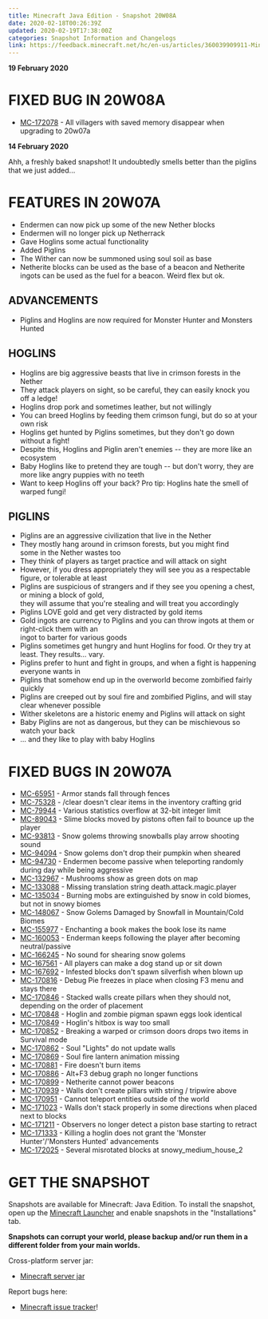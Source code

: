 ```yaml
---
title: Minecraft Java Edition - Snapshot 20W08A
date: 2020-02-18T00:26:39Z
updated: 2020-02-19T17:38:00Z
categories: Snapshot Information and Changelogs
link: https://feedback.minecraft.net/hc/en-us/articles/360039909911-Minecraft-Java-Edition-Snapshot-20W08A
---
```


**19 February 2020**

# FIXED BUG IN 20W08A

-   [MC-172078](https://bugs.mojang.com/browse/MC-172078) - All villagers with saved memory disappear when upgrading to 20w07a

**14 February 2020**

Ahh, a freshly baked snapshot! It undoubtedly smells better than the piglins that we just added\...

# FEATURES IN 20W07A

-   Endermen can now pick up some of the new Nether blocks
-   Endermen will no longer pick up Netherrack
-   Gave Hoglins some actual functionality
-   Added Piglins
-   The Wither can now be summoned using soul soil as base
-   Netherite blocks can be used as the base of a beacon and Netherite ingots can be used as the fuel for a beacon. Weird flex but ok.

## ADVANCEMENTS

-   Piglins and Hoglins are now required for Monster Hunter and Monsters Hunted

## HOGLINS

-   Hoglins are big aggressive beasts that live in crimson forests in the Nether
-   They attack players on sight, so be careful, they can easily knock you off a ledge!
-   Hoglins drop pork and sometimes leather, but not willingly
-   You can breed Hoglins by feeding them crimson fungi, but do so at your own risk
-   Hoglins get hunted by Piglins sometimes, but they don't go down without a fight!
-   Despite this, Hoglins and Piglin aren't enemies -- they are more like an ecosystem
-   Baby Hoglins like to pretend they are tough -- but don't worry, they are more like angry puppies with no teeth
-   Want to keep Hoglins off your back? Pro tip: Hoglins hate the smell of warped fungi!

## PIGLINS

-   Piglins are an aggressive civilization that live in the Nether
-   They mostly hang around in crimson forests, but you might find\
    some in the Nether wastes too
-   They think of players as target practice and will attack on sight
-   However, if you dress appropriately they will see you as a respectable figure, or tolerable at least
-   Piglins are suspicious of strangers and if they see you opening a chest, or mining a block of gold,\
    they will assume that you're stealing and will treat you accordingly
-   Piglins LOVE gold and get very distracted by gold items
-   Gold ingots are currency to Piglins and you can throw ingots at them or right-click them with an\
    ingot to barter for various goods
-   Piglins sometimes get hungry and hunt Hoglins for food. Or they try at least. They results... vary.
-   Piglins prefer to hunt and fight in groups, and when a fight is happening everyone wants in
-   Piglins that somehow end up in the overworld become zombified fairly quickly
-   Piglins are creeped out by soul fire and zombified Piglins, and will stay clear whenever possible
-   Wither skeletons are a historic enemy and Piglins will attack on sight
-   Baby Piglins are not as dangerous, but they can be mischievous so watch your back
-   ... and they like to play with baby Hoglins

# FIXED BUGS IN 20W07A

-   [MC-65951](https://bugs.mojang.com/browse/MC-65951) - Armor stands fall through fences
-   [MC-75328](https://bugs.mojang.com/browse/MC-75328) - /clear doesn't clear items in the inventory crafting grid
-   [MC-79944](https://bugs.mojang.com/browse/MC-79944) - Various statistics overflow at 32-bit integer limit
-   [MC-89043](https://bugs.mojang.com/browse/MC-89043) - Slime blocks moved by pistons often fail to bounce up the player
-   [MC-93813](https://bugs.mojang.com/browse/MC-93813) - Snow golems throwing snowballs play arrow shooting sound
-   [MC-94094](https://bugs.mojang.com/browse/MC-94094) - Snow golems don't drop their pumpkin when sheared
-   [MC-94730](https://bugs.mojang.com/browse/MC-94730) - Endermen become passive when teleporting randomly during day while being aggressive
-   [MC-132967](https://bugs.mojang.com/browse/MC-132967) - Mushrooms show as green dots on map
-   [MC-133088](https://bugs.mojang.com/browse/MC-133088) - Missing translation string death.attack.magic.player
-   [MC-135034](https://bugs.mojang.com/browse/MC-135034) - Burning mobs are extinguished by snow in cold biomes, but not in snowy biomes
-   [MC-148067](https://bugs.mojang.com/browse/MC-148067) - Snow Golems Damaged by Snowfall in Mountain/Cold Biomes
-   [MC-155977](https://bugs.mojang.com/browse/MC-155977) - Enchanting a book makes the book lose its name
-   [MC-160053](https://bugs.mojang.com/browse/MC-160053) - Enderman keeps following the player after becoming neutral/passive
-   [MC-166245](https://bugs.mojang.com/browse/MC-166245) - No sound for shearing snow golems
-   [MC-167561](https://bugs.mojang.com/browse/MC-167561) - All players can make a dog stand up or sit down
-   [MC-167692](https://bugs.mojang.com/browse/MC-167692) - Infested blocks don't spawn silverfish when blown up
-   [MC-170816](https://bugs.mojang.com/browse/MC-170816) - Debug Pie freezes in place when closing F3 menu and stays there
-   [MC-170846](https://bugs.mojang.com/browse/MC-170846) - Stacked walls create pillars when they should not, depending on the order of placement
-   [MC-170848](https://bugs.mojang.com/browse/MC-170848) - Hoglin and zombie pigman spawn eggs look identical
-   [MC-170849](https://bugs.mojang.com/browse/MC-170849) - Hoglin's hitbox is way too small
-   [MC-170852](https://bugs.mojang.com/browse/MC-170852) - Breaking a warped or crimson doors drops two items in Survival mode
-   [MC-170862](https://bugs.mojang.com/browse/MC-170862) - Soul "Lights" do not update walls
-   [MC-170869](https://bugs.mojang.com/browse/MC-170869) - Soul fire lantern animation missing
-   [MC-170881](https://bugs.mojang.com/browse/MC-170881) - Fire doesn't burn items
-   [MC-170886](https://bugs.mojang.com/browse/MC-170886) - Alt+F3 debug graph no longer functions
-   [MC-170899](https://bugs.mojang.com/browse/MC-170899) - Netherite cannot power beacons
-   [MC-170939](https://bugs.mojang.com/browse/MC-170939) - Walls don't create pillars with string / tripwire above
-   [MC-170951](https://bugs.mojang.com/browse/MC-170951) - Cannot teleport entities outside of the world
-   [MC-171023](https://bugs.mojang.com/browse/MC-171023) - Walls don't stack properly in some directions when placed next to blocks
-   [MC-171211](https://bugs.mojang.com/browse/MC-171211) - Observers no longer detect a piston base starting to retract
-   [MC-171333](https://bugs.mojang.com/browse/MC-171333) - Killing a hoglin does not grant the 'Monster Hunter'/'Monsters Hunted' advancements
-   [MC-172025](https://bugs.mojang.com/browse/MC-172025) - Several misrotated blocks at snowy_medium_house_2

# GET THE SNAPSHOT

Snapshots are available for Minecraft: Java Edition. To install the snapshot, open up the [Minecraft Launcher](https://www.minecraft.net/download.html) and enable snapshots in the \"Installations\" tab.

**Snapshots can corrupt your world, please backup and/or run them in a different folder from your main worlds.**

Cross-platform server jar:

-   [Minecraft server jar](https://launcher.mojang.com/v1/objects/3944965e1621a5ccbe99292479cc62e07bccd611/server.jar)

Report bugs here:

-   [Minecraft issue tracker](https://bugs.mojang.com/browse/MC)!
